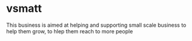 # vsmatt


This business is aimed at helping and supporting small scale business to help them grow, to hlep them reach to more people
